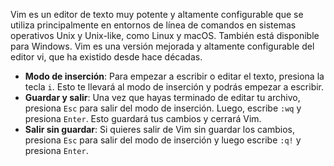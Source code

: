 Vim es un editor de texto muy potente y altamente configurable que se utiliza principalmente en entornos de línea de comandos en sistemas operativos Unix y Unix-like, como Linux y macOS. También está disponible para Windows. Vim es una versión mejorada y altamente configurable del editor vi, que ha existido desde hace décadas.

- **Modo de inserción**: Para empezar a escribir o editar el texto, presiona la tecla `i`. Esto te llevará al modo de inserción y podrás empezar a escribir.
- **Guardar y salir**: Una vez que hayas terminado de editar tu archivo, presiona `Esc` para salir del modo de inserción. Luego, escribe `:wq` y presiona `Enter`. Esto guardará tus cambios y cerrará Vim.
- **Salir sin guardar**: Si quieres salir de Vim sin guardar los cambios, presiona `Esc` para salir del modo de inserción y luego escribe `:q!` y presiona `Enter`.